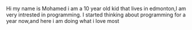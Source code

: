 Hi my name is Mohamed i am a 10 year old kid that lives in edmonton,I am very  intrested in programming.
I started thinking about programming for a year now,and here i am  doing what i love most

